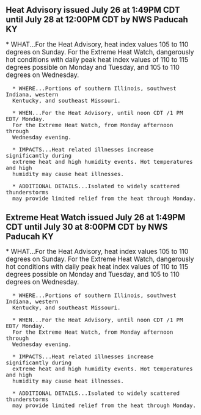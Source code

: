 <p>
   <h2>Heat Advisory issued July 26 at 1:49PM CDT until July 28 at 12:00PM CDT by NWS Paducah KY</h2>
   <div style="font-size:120%">* WHAT...For the Heat Advisory, heat index values 105 to 110 degrees
      on Sunday. For the Extreme Heat Watch, dangerously hot conditions
      with daily peak heat index values of 110 to 115 degrees possible
      on Monday and Tuesday, and 105 to 110 degrees on Wednesday.
      
      * WHERE...Portions of southern Illinois, southwest Indiana, western
      Kentucky, and southeast Missouri.
      
      * WHEN...For the Heat Advisory, until noon CDT /1 PM EDT/ Monday.
      For the Extreme Heat Watch, from Monday afternoon through
      Wednesday evening.
      
      * IMPACTS...Heat related illnesses increase significantly during
      extreme heat and high humidity events. Hot temperatures and high
      humidity may cause heat illnesses.
      
      * ADDITIONAL DETAILS...Isolated to widely scattered thunderstorms
      may provide limited relief from the heat through Monday.
   </div>
</p>
<p>
   <h2>Extreme Heat Watch issued July 26 at 1:49PM CDT until July 30 at 8:00PM CDT by NWS Paducah KY</h2>
   <div style="font-size:120%">* WHAT...For the Heat Advisory, heat index values 105 to 110 degrees
      on Sunday. For the Extreme Heat Watch, dangerously hot conditions
      with daily peak heat index values of 110 to 115 degrees possible
      on Monday and Tuesday, and 105 to 110 degrees on Wednesday.
      
      * WHERE...Portions of southern Illinois, southwest Indiana, western
      Kentucky, and southeast Missouri.
      
      * WHEN...For the Heat Advisory, until noon CDT /1 PM EDT/ Monday.
      For the Extreme Heat Watch, from Monday afternoon through
      Wednesday evening.
      
      * IMPACTS...Heat related illnesses increase significantly during
      extreme heat and high humidity events. Hot temperatures and high
      humidity may cause heat illnesses.
      
      * ADDITIONAL DETAILS...Isolated to widely scattered thunderstorms
      may provide limited relief from the heat through Monday.
   </div>
</p>